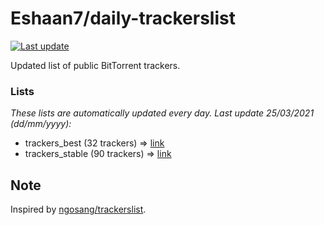 
# Eshaan7/daily-trackerslist 

[![Last update](https://img.shields.io/badge/Last%20update-25/03/2021-blue.svg)](#)

Updated list of public BitTorrent trackers.

### Lists
*These lists are automatically updated every day. Last update 25/03/2021 (_dd/mm/yyyy_):*

* trackers_best (32 trackers) => [link](https://raw.githubusercontent.com/eshaan7/daily-trackerslist/master/trackers_best.txt)
* trackers_stable (90 trackers) => [link](https://raw.githubusercontent.com/eshaan7/daily-trackerslist/master/trackers_stable.txt)

## Note

Inspired by [ngosang/trackerslist](https://github.com/ngosang/trackerslist).
